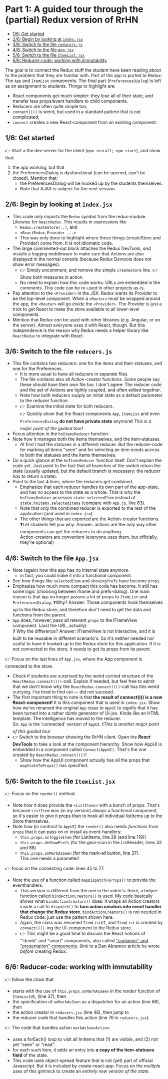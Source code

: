 # Part 1: A guided tour through the (partial) Redux version of RrHN

- [1/6: Get started](#16-get-started)
- [2/6: Begin by looking at `index.jsx`](#26-begin-by-looking-at-indexjsx)
- [3/6: Switch to the file `reducers.js`](#36-switch-to-the-file-reducersjs)
- [4/6: Switch to the file `App.jsx`](#46-switch-to-the-file-appjsx)
- [5/6: Switch to the file `ItemList.jsx`](#56-switch-to-the-file-itemlistjsx)
- [6/6: Reducer-code: working with immutability](#66-reducer-code-working-with-immutability)

The goal is to connect the Redux stuff the student have been reading about to the problem that they are familiar with. Part of the app is ported to Redux: The `App` and `ItemList` components. The final part (`PreferencesDialog`) is left as an assignment to students.
Things to highlight are:

- React components get much simpler: they lose all of their state, and transfer less props/event handlers to child components.
- Reducers are often quite simple too;
- `connect()()` is weird, but used in a standard pattern that is not complicated;
- `connect` creates a new React-component from an existing component.

## 1/6: Get started

👉 Start a the dev-server for the client (`npm install; npm start`), and show that:

1. the app working, but that
2. the PreferencesDialog is dysfunctional (can be opened, can't be closed). Mention that:
   - the PreferencesDialog will be hooked up by the students themselves.
   - Note that AJAX is subject for the next session.

## 2/6: Begin by looking at `index.jsx`

- This code only imports the `Redux` symbol from the redux-module. Likewise for `ReactRedux`. This results in expressions like
  - `Redux.createStore(..)`, and
  - `<ReactRedux.Provider ...>`
  - This was only done to highlight where these things (createStore and Provider) come from. It is not idiomatic code.
- The large commented-out block attaches the Redux DevTools, _and_ installs a logging middleware to make sure that Actions are also displayed in the normal console (because Redux Devtools does not show error messages).
  - ​👉 Simply uncomment, and remove the simple `createStore` line.
    ​👉 Show both measures in action.
  - No need to explain how this code works: URLs are embedded in the comments. This code can be re-used in other projects as-is.
- Pay attention to the `<Provider>` in the JSX. Redux wants its Provider to be the top-level component. When a `<Router>` must be wrapped around the app, the `<Router>` will go _inside_ the `<Provider>`.
  The Provider is just a trick to get React to make the store available to all lower-level components.
- Mention that Redux _can_ be used with other libraries (e.g. Angular, or on the server). Almost everyone uses it with React, though. But this independence is the reason why Redux needs a helper library like `ReactRedux` to integrate with React.

## 3/6: Switch to the file `reducers.js`

- This file contains two reducers: one for the items and their statuses, and one for the Preferences.
  - It is more usual to have all reducers in separate files.
  - The file contains also all Action-creator functions. Some people say these should have their own file too. I don't agree: The reducer code and the set of Actions are tightly coupled, and often edited together.
  - Note how both reducers supply an initial state as a default parameter to the reducer function.
  - ​👉 Examine the initial state for both reducers.  
    ​👉 Quickly show that the React components `App`, `ItemList` and even `PreferencesDialog` **do not have private state** anymore❗️ _This is a major point of the guided tour!_
- Focus attention in the `hnItemsReducer` function.
- Note how it manages both the items themselves, and the item-statuses.
  - At first I had the statuses in a different reducer. But the reducer-code for marking all items "seen" and for selecting an item needs access to both the statuses and the items themselves.
- Do a quick glance at the `hnItemsReducer` function itself. Don't explain the code yet. Just point to the fact that all branches of the switch return the state (usually updated, but the default branch is necessary: the reducer _has to_ return a state).
- Point to the last 4 lines, where the reducers get combined.
  - Emphasize that each reducer handles its own part of the app-state, and has no access to the state as a whole. That is why the `hnItemsReducer` accesses `state.selectedItem` instead of `state.hnItems.selectedItems` (compare with `App.js`, line 63).
  - Note that only the combined reducer is exported to the rest of the application (and used in `index.jsx`).
  - The other things that are exported are the Action-creator functions.  
     ❓Let students tell you why. Answer: actions are the only way other components can get the reducers to do anything.  
    Action-creators are convenient (everyone uses them, but officially, they're optional)

## 4/6: Switch to the file `App.jsx`

- Note (again) how this app has no internal state anymore.
  - in fact, you could make it into a functional component.
- See how things like `selectedItem` and `showingPrefs` have become `props`.
- Emphasize how much more compact this code has become. It still has some logic (choosing between iframe and prefs-dialog). One main reason is that `App` no longer passes a lot of props to `ItemList` and `PreferencesDialog`. :question:Why? Answer: Those components hook themselves up to the Redux store, and therefore don't need to get the data and functions from the parent.
- `App` does, however, pass all relevant `props` to the IFrameView component. (Just the URL, actually)  
  ❓ Why the difference? Answer: IFrameView is not interactive, and it is built to be reusable in different scenario's. So it's neither needed nor useful to have it hooked up to the Redux store for this application. If it is not connected to the store, it needs to get its props from its parent.

​👉 Focus on the last lines of `App.jsx`, where the App component is connected to the store.

- Check if students are surprised by the weird curried structure of the `ReactRedux.connect()()`-call. Explain if needed, but feel free to admit that we don't know _why_ the `ReactRedux.connect()()`-call has this weird currying. I've tried to find out — did not succeed.
- The first important thing to note is that **the result of connect()() is a new React-component!** It is this component that is used in `index.jsx`. Show how we've renamed the original `App` class to `AppUI` to signify that it has been turned into a rather dumb generator of UI-jsx. Kinda like an HTML template. The intelligence has moved to the reducer.  
  So: `App` is the 'connected' version of `AppUI`. ❗️*This is another major point of this guided tour*
- ​👉 Switch to the browser showing the RrHN client. Open the **_React_ DevTools** to take a look at the component hierarchy. Show how AppUI is embedded in a component called `Connect(AppUI)`. That's the one created by `ReactRedux.connect()()`!
  - Show how the AppUI component actually has all the props that `mapStateToProps()` has specified.

## 5/6: Switch to the file `ItemList.jsx`

👉 Focus on the `render()` method.

- Note how it does provide the `<ListItems>` with a bunch of props. That's because `ListItem` was (in my version) always a functional component, so it's easier to give it props than to hook all individual listItems up to the Store themselves.
- Note how (in contrast to `AppUI`) the `render()` also needs _functions_ from `props` that it can pass on or install as event-handlers:
  - `this.props.onToggleItem` (for ListItems, line 29 (and line 119))
  - `this.props.doShowPrefs` (for the gear-icon in the ListHeader, lines 33 and 88)
  - `this.props.onMarkAsSeen` (for the mark-all button, line 37).  
    This one needs a parameter!

​👉 focus on the connecting code: lines 45 to 77.

- Note the use of a function called `mapDispatchToProps()` to provide the eventhandlers.
  - This version is different from the one in the video's: there, a helper-function called `bindActionCreators()` is used. My code basically shows what `bindActionCreators()` does: it wraps all Action creators inside a call to `dispatch()` to **turn action creators into event handler that change the Redux store**. `bindActionCreators()` is not needed in Redux code: just use the pattern shown here.
  - Again, the class was renamed `ItemListUI`, and `ItemList` is created by `connect()()`-ing the UI-component to the Redux store.
  - ​👉 This might be a good time to discuss the React notions of "'dumb" and "smart" components, also called ["container" and "presentation" components](https://medium.com/@dan_abramov/smart-and-dumb-components-7ca2f9a7c7d0#.2z5uuw7pt). (link to a Dan Abramov article he wrote _before_ creating Redux.

## 6/6: Reducer-code: working with immutability

​👉 follow the chain that

- starts with the use of `this.props.onMarkAsSeen` in the render function of `ItemListUI`, (line 37), then
- the specification of `onMarkAsSeen` as a dispatcher for an action (line 68), then
- the action creator in `reducers.jsx` (line 46), then jump to
- the reducer code that handles this action (line 76 in `reducers.jsx`).

​👉 The code that handles action `markAsSeenAction`.

- uses a forEach() loop to visit all hnItems that (1) are visible, and (2) not yet "seen" or "read".
- for each such item, it adds an entry into **a copy of the item-statuses field** of the state.
- This code uses object-spread feature that is not (yet) part of official Javascript. But it is included by create-react-app. Focus on the multiple uses of this gimmick to create an _entirely new version of the state_.
